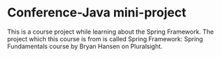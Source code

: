# Conference-Java mini-project
This is a course project while learning about the Spring Framework.
The project which this course is from is called Spring Framework: 
Spring Fundamentals course by Bryan Hansen on Pluralsight.